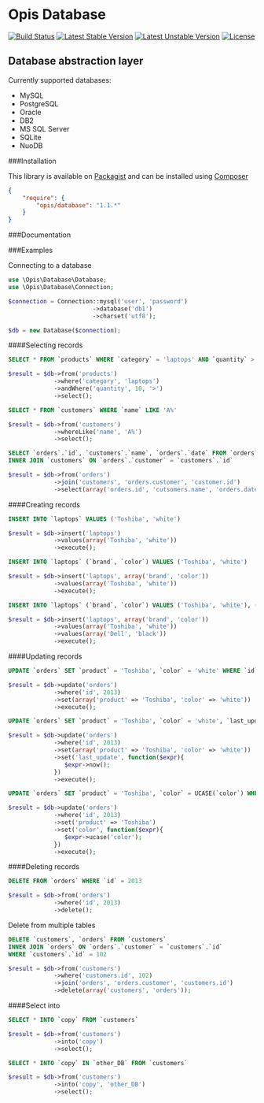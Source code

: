 Opis Database
=============
[![Build Status](https://travis-ci.org/opis/database.png?branch=master)](https://travis-ci.org/opis/database)
[![Latest Stable Version](https://poser.pugx.org/opis/database/version.png)](https://packagist.org/packages/opis/database)
[![Latest Unstable Version](https://poser.pugx.org/opis/database/v/unstable.png)](//packagist.org/packages/opis/database)
[![License](https://poser.pugx.org/opis/database/license.png)](https://packagist.org/packages/opis/database)

Database abstraction layer
-------------------------
Currently supported databases:
* MySQL
* PostgreSQL
* Oracle
* DB2
* MS SQL Server
* SQLite
* NuoDB

###Installation

This library is available on [Packagist](https://packagist.org/packages/opis/database) and can be installed using [Composer](http://getcomposer.org)

```json
{
    "require": {
        "opis/database": "1.1.*"
    }
}
```
###Documentation

###Examples

Connecting to a database

```php
use \Opis\Database\Database;
use \Opis\Database\Connection;

$connection = Connection::mysql('user', 'password')
                        ->database('db1')
                        ->charset('utf8');

$db = new Database($connection);
```

####Selecting records

```sql
SELECT * FROM `products` WHERE `category` = 'laptops' AND `quantity` > 10
```

```php
$result = $db->from('products')
             ->where('category', 'laptops')
             ->andWhere('quantity', 10, '>')
             ->select();
```

```sql
SELECT * FROM `customers` WHERE `name` LIKE 'A%'
```

```php
$result = $db->from('customers')
             ->whereLike('name', 'A%')
             ->select();
```

```sql
SELECT `orders`.`id`, `customers`.`name`, `orders`.`date` FROM `orders`
INNER JOIN `customers` ON `orders`.`customer` = `customers`.`id`
```

```php
$result = $db->from('orders')
             ->join('customers', 'orders.customer', 'customer.id')
             ->select(array('orders.id', 'cutsomers.name', 'orders.date'));
```

####Creating records

```sql
INSERT INTO `laptops` VALUES ('Toshiba', 'white')
```

```php
$result = $db->insert('laptops')
             ->values(array('Toshiba', 'white'))
             ->execute();
```

```sql
INSERT INTO `laptops` (`brand`, `color`) VALUES ('Toshiba', 'white')
```

```php
$result = $db->insert('laptops', array('brand', 'color'))
             ->values(array('Toshiba', 'white'))
             ->execute();
```

```sql
INSERT INTO `laptops` (`brand`, `color`) VALUES ('Toshiba', 'white'), ('Dell', 'black')
```

```php
$result = $db->insert('laptops', array('brand', 'color'))
             ->values(array('Toshiba', 'white'))
             ->values(array('Dell', 'black'))
             ->execute();
```

####Updating records

```sql
UPDATE `orders` SET `product` = 'Toshiba', `color` = 'white' WHERE `id` = 2013
```

```php
$result = $db->update('orders')
             ->where('id', 2013)
             ->set(array('product' => 'Toshiba', 'color' => 'white'))
             ->execute();
```

```sql
UPDATE `orders` SET `product` = 'Toshiba', `color` = 'white', `last_update` = NOW() WHERE `id` = 2013
```

```php
$result = $db->update('orders')
             ->where('id', 2013)
             ->set(array('product' => 'Toshiba', 'color' => 'white'))
             ->set('last_update', function($expr){
                $expr->now();
             })
             ->execute();
```

```sql
UPDATE `orders` SET `product` = 'Toshiba', `color` = UCASE(`color`) WHERE `id` = 2013
```

```php
$result = $db->update('orders')
             ->where('id', 2013)
             ->set('product' => 'Toshiba')
             ->set('color', function($expr){
                $expr->ucase('color');
             })
             ->execute();
```

####Deleting records

```sql
DELETE FROM `orders` WHERE `id` = 2013
```

```php
$result = $db->from('orders')
             ->where('id', 2013)
             ->delete();
```

Delete from multiple tables

```sql
DELETE `customers`, `orders` FROM `customers`
INNER JOIN `orders` ON `orders`.`customer` = `customers`.`id`
WHERE `customers`.`id` = 102
```

```php
$result = $db->from('customers')
             ->where('customers.id', 102)
             ->join('orders', 'orders.customer', 'customers.id')
             ->delete(array('customers', 'orders'));
```

####Select into

```sql
SELECT * INTO `copy` FROM `customers`
```

```php
$result = $db->from('customers')
             ->into('copy')
             ->select();
```

```sql
SELECT * INTO `copy` IN `other_DB` FROM `customers`
```

```php
$result = $db->from('customers')
             ->into('copy', 'other_DB')
             ->select();
```